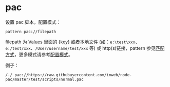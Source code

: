 # pac

设置 pac 脚本，配置模式：

	pattern pac://filepath

filepath 为 [Values](http://local.whistlejs.com/#values) 里面的 {key} 或者本地文件 (如：`e:\test\xxx`、`e:/test/xxx`、`/User/username/test/xxx` 等) 或 http(s)链接，pattern 参见[匹配方式](#pattern)，更多模式请参考[配置模式](#mode)。

例子：

	/./ pac://https://raw.githubusercontent.com/imweb/node-pac/master/test/scripts/normal.pac
